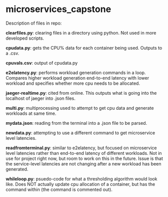 # microservices_capstone
Description of files in repo: <br/>
  
**clearfiles.py**: clearing files in a directory using python. Not used in more developed scripts. <br/>
  
**cpudata.py**: gets the CPU% data for each container being used. Outputs to a .csv.<br/>
  
**cpuvals.csv**: output of cpudata.py<br/>
  
**e2elatency.py**: performs workload generation commands in a loop. Compares higher workload generation end-to-end latency with lower workload and specifies whether more cpu needs to be allocated.<br/>
  
**jaeger-realtime.py**: cited from online. This outputs what is going into the localhost of jaeger into .json files.<br/>
  
**multi.py**: multiprocessing used to attempt to get cpu data and generate workloads at same time.<br/>
  
**mydata.json**: reading from the terminal into a .json file to be parsed.<br/>
  
**newdata.py**: attempting to use a different command to get microservice level latencies.<br/>
  
**readfromterminal.py**: similar to e2elatency, but focused on microservice level latencies rather than end-to-end latency of different workloads. Not in use for project right now, but room to work on this in the future. Issue is that the service-level latencies are not changing after a new workload has been generated.<br/>
  
**whileloop.py**: psuedo-code for what a thresholding algorithm would look like. Does NOT actually update cpu allocation of a container, but has the command within (the command is commented out).<br/>
  
